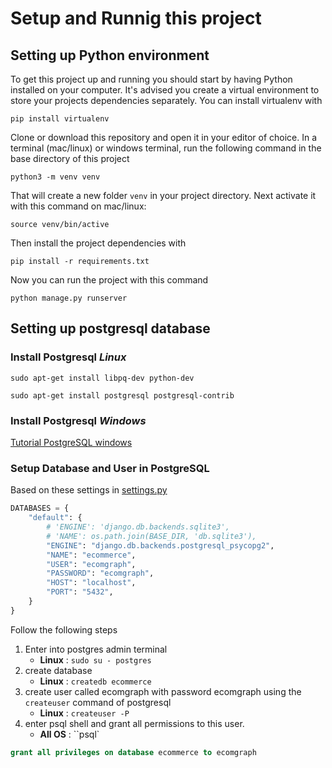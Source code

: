 # Setup and Runnig this project

## Setting up Python environment

To get this project up and running you should start by having Python installed on your computer. It's advised you create a virtual environment to store your projects dependencies separately. You can install virtualenv with <br />

```
pip install virtualenv
```

Clone or download this repository and open it in your editor of choice. In a terminal (mac/linux) or windows terminal, run the following command in the base directory of this project

```
python3 -m venv venv
```

That will create a new folder `venv` in your project directory. Next activate it with this command on mac/linux:

```
source venv/bin/active
```

Then install the project dependencies with

```
pip install -r requirements.txt
```

Now you can run the project with this command

```
python manage.py runserver
```

## Setting up postgresql database

### Install Postgresql **_Linux_**

```
sudo apt-get install libpq-dev python-dev
```

```
sudo apt-get install postgresql postgresql-contrib
```

### Install Postgresql **_Windows_**

[Tutorial PostgreSQL windows](https://www.postgresqltutorial.com/install-postgresql/)

### Setup Database and User in PostgreSQL

Based on these settings in [settings.py](/src/project/project/settings.py)

```python
DATABASES = {
    "default": {
        # 'ENGINE': 'django.db.backends.sqlite3',
        # 'NAME': os.path.join(BASE_DIR, 'db.sqlite3'),
        "ENGINE": "django.db.backends.postgresql_psycopg2",
        "NAME": "ecommerce",
        "USER": "ecomgraph",
        "PASSWORD": "ecomgraph",
        "HOST": "localhost",
        "PORT": "5432",
    }
}
```

Follow the following steps

1. Enter into postgres admin terminal
    - **Linux** : `sudo su - postgres`
2. create database
    - **Linux** : `createdb ecommerce`
3. create user called ecomgraph with password ecomgraph using the `createuser` command of postgresql
    - **Linux** : `createuser -P`
4. enter psql shell and grant all permissions to this user.
    - **All OS** : ``psql`

```SQL
grant all privileges on database ecommerce to ecomgraph
```
